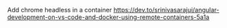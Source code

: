 Add chrome headless in a container
https://dev.to/srinivasarajui/angular-development-on-vs-code-and-docker-using-remote-containers-5a1a

